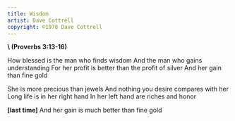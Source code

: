 ```yaml
---
title: Wisdom
artist: Dave Cottrell
copyright: ©1978 Dave Cottrell
---
```

 **\    (Proverbs 3:13-16)**


How blessed is the man who finds wisdom
And the man who gains understanding
For her profit is better than the profit of silver
And her gain than fine gold

She is more precious than jewels
And nothing you desire compares with her
Long life is in her right hand
In her left hand are riches and honor

<strong>\[last time]</strong>
And her gain is much better than fine gold